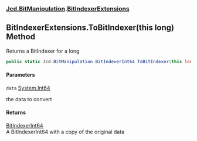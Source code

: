 ### [Jcd.BitManipulation](Jcd.BitManipulation.md 'Jcd.BitManipulation').[BitIndexerExtensions](Jcd.BitManipulation.BitIndexerExtensions.md 'Jcd.BitManipulation.BitIndexerExtensions')

## BitIndexerExtensions.ToBitIndexer(this long) Method

Returns a BitIndexer for a long

```csharp
public static Jcd.BitManipulation.BitIndexerInt64 ToBitIndexer(this long data);
```

#### Parameters

<a name='Jcd.BitManipulation.BitIndexerExtensions.ToBitIndexer(thislong).data'></a>

`data` [System.Int64](https://docs.microsoft.com/en-us/dotnet/api/System.Int64 'System.Int64')

the data to convert

#### Returns

[BitIndexerInt64](Jcd.BitManipulation.BitIndexerInt64.md 'Jcd.BitManipulation.BitIndexerInt64')  
A BitIndexerInt64 with a copy of the original data